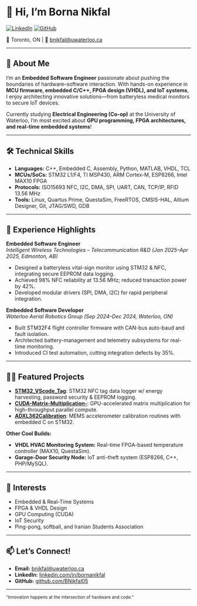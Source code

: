 # 👋 Hi, I’m Borna Nikfal

[![LinkedIn](https://img.shields.io/badge/LinkedIn-blue?style=flat-square&logo=linkedin&logoColor=white&link=https://linkedin.com/in/bornanikfal)](https://linkedin.com/in/bornanikfal)
[![GitHub](https://img.shields.io/badge/GitHub-181717?style=flat-square&logo=github&logoColor=white&link=https://github.com/BNikfal05)](https://github.com/BNikfal05)

📍 Toronto, ON | 📧 bnikfal@uwaterloo.ca

---

## 🚀 About Me

I’m an **Embedded Software Engineer** passionate about pushing the boundaries of hardware–software interaction. With hands-on experience in **MCU firmware, embedded C/C++, FPGA design (VHDL), and IoT systems**, I enjoy architecting innovative solutions—from batteryless medical monitors to secure IoT devices.

Currently studying **Electrical Engineering (Co-op)** at the University of Waterloo, I’m most excited about **GPU programming, FPGA architectures, and real-time embedded systems**!

---

## 🛠️ Technical Skills

- **Languages:** C++, Embedded C, Assembly, Python, MATLAB, VHDL, TCL
- **MCUs/SoCs:** STM32 L1/F4, TI MSP430, ARM Cortex-M, ESP8266, Intel MAX10 FPGA
- **Protocols:** ISO15693 NFC, I2C, DMA, SPI, UART, CAN, TCP/IP, RFID 13.56 MHz
- **Tools:** Linux, Quartus Prime, QuestaSim, FreeRTOS, CMSIS-HAL, Altium Designer, Git, JTAG/SWD, GDB

---

## 💼 Experience Highlights

**Embedded Software Engineer**  
_Intelligent Wireless Technologies – Telecommunication R&D (Jan 2025–Apr 2025, Edmonton, AB)_  
- Designed a batteryless vital-sign monitor using STM32 & NFC, integrating secure EEPROM data logging.
- Achieved 98% NFC reliability at 13.56 MHz; reduced transaction power by 42%.
- Developed modular drivers (SPI, DMA, I2C) for rapid peripheral integration.

**Embedded Software Developer**  
_Waterloo Aerial Robotics Group (Sep 2024–Dec 2024, Waterloo, ON)_  
- Built STM32F4 flight controller firmware with CAN-bus auto-baud and fault isolation.
- Architected battery-management and telemetry subsystems for real-time monitoring.
- Introduced CI test automation, cutting integration defects by 35%.

---

## 🧑‍💻 Featured Projects

- [**STM32_VScode_Tag**](https://github.com/BNikfal05/STM32_VScode_Tag): STM32 NFC tag data logger w/ energy harvesting, password security & EEPROM logging.
- [**CUDA-Matrix-Multiplication-**](https://github.com/BNikfal05/CUDA-Matrix-Multiplication-): GPU-accelerated matrix multiplication for high-throughput parallel compute.
- [**ADXL362Calibration**](https://github.com/BNikfal05/ADXL362Calibration): MEMS accelerometer calibration routines with embedded C on STM32.

**Other Cool Builds:**
- **VHDL HVAC Monitoring System:** Real-time FPGA-based temperature controller (MAX10, QuestaSim).
- **Garage-Door Security Node:** IoT anti-theft system (ESP8266, C++, PHP/MySQL).

---

## 🎯 Interests

- Embedded & Real-Time Systems
- FPGA & VHDL Design
- GPU Computing (CUDA)
- IoT Security
- Ping-pong, softball, and Iranian Students Association

---

## 📫 Let’s Connect!

- **Email:** bnikfal@uwaterloo.ca
- **LinkedIn:** [linkedin.com/in/bornanikfal](https://linkedin.com/in/bornanikfal)
- **GitHub:** [github.com/BNikfal05](https://github.com/BNikfal05)

---

<sub>“Innovation happens at the intersection of hardware and code.”</sub>
